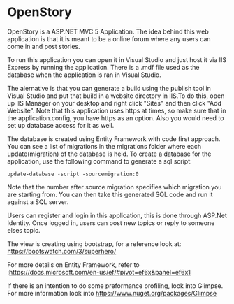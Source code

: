 # OpenStory

OpenStory is a ASP.NET MVC 5 Application. The idea behind this web application is that it is meant to be a online forum where any users 
can come in and post stories.   

To run this application you can open it in Visual Studio and just host it via IIS Express by running the application. There is a 
.mdf file used as the database when the application is ran in Visual Studio.   

The alernative is that you can generate a build using the publish tool in Visual Studio and put that build in a website directory in IIS.To do this, open up IIS Manager on your desktop and right click "Sites" and then click "Add Website".
Note that this application uses https at times, so make sure that in the application.config, you have https as an option. Also you
would need to set up database access for it as well. 

The database is created using Entity Framework with code first approach. You can see a list of migrations in the migrations folder 
where each update(migration) of the database is held. To create a database for the application, use the following command to generate
a sql script: 
```
update-database -script -sourcemigration:0
```
Note that the number after source migration specifies which migration you are starting from.
You can then take this generated SQL code and run it against a SQL server. 

Users can register and login in this application, this is done through ASP.Net Identity. 
Once logged in, users can post new topics or reply to someone elses topic. 

The view is creating using bootstrap, for a reference look at: https://bootswatch.com/3/superhero/

For more details on Entity Framework, refer to :https://docs.microsoft.com/en-us/ef/#pivot=ef6x&panel=ef6x1

If there is an intention to do some preformance profiling, look into Glimpse. For more information look into https://www.nuget.org/packages/Glimpse
